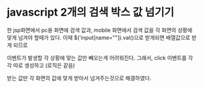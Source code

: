 # javascript 2개의 검색 박스 값 넘기기

한 jsp화면에서 pc용 화면에 검색 값과, mobile 화면에서 검색 값을 각 화면의 상황에 맞게 넘겨야 할때가 있다. 이때 $('input[name=""]).val()으로 받게되면 배열값으로 받게 되므로 

이벤트가 발생할 각 상황에 맞는 값만 빼오는게 어려워진다. 그래서, click 이벤트를 각 각 따로 생성하고 (로직은 같음)

받는 값만 각 화면의 값에 맞게 받아서 넘겨주는것으로 해결하였다.
